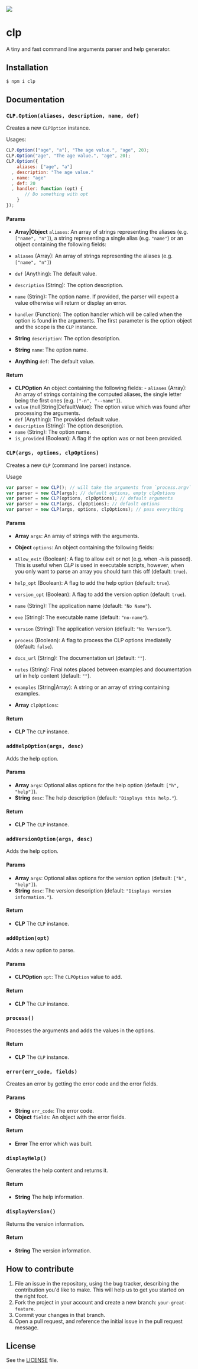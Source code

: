 ![](http://i.imgur.com/a9aWysM.png)

# clp
A tiny and fast command line arguments parser and help generator.

## Installation

```sh
$ npm i clp
```

## Documentation
### `CLP.Option(aliases, description, name, def)`
Creates a new `CLPOption` instance.

Usages:

```js
CLP.Option(["age", "a"], "The age value.", "age", 20);
CLP.Option("age", "The age value.", "age", 20);
CLP.Option({
    aliases: ["age", "a"]
  , description: "The age value."
  , name: "age"
  , def: 20
  , handler: function (opt) {
       // Do something with opt
    }
});
```

#### Params
- **Array|Object** `aliases`: An array of strings representing the aliases  (e.g. `["name", "n"]`), a string representing a single alias (e.g. `"name"`)
 or an object containing the following fields:

 - `aliases` (Array): An array of strings representing the
    aliases (e.g. `["name", "n"]`)
 - `def` (Anything): The default value.
 - `description` (String): The option description.
 - `name` (String): The option name. If provided, the parser will expect a value otherwise
   will return or display an error.
 - `handler` (Function): The option handler which will be called when the
   option is found in the arguments. The first parameter is the option
   object and the scope is the `CLP` instance.

- **String** `description`: The option description.
- **String** `name`: The option name.
- **Anything** `def`: The default value.

#### Return
- **CLPOption** An object containing the following fields:  - `aliases` (Array): An array of strings containing the computed aliases,
    the single letter being the first ones (e.g. `["-n", "--name"]`).
 - `value` (null|String|DefaultValue): The option value which was found
    after processing the arguments.
 - `def` (Anything): The provided default value.
 - `description` (String): The option description.
 - `name` (String): The option name.
 - `is_provided` (Boolean): A flag if the option was or not been provided.

### `CLP(args, options, clpOptions)`
Creates a new `CLP` (command line parser) instance.

Usage

```js
var parser = new CLP(); // will take the arguments from `process.argv`
var parser = new CLP(args); // default options, empty clpOptions
var parser = new CLP(options, clpOptions); // default arguments
var parser = new CLP(args, clpOptions); // default options
var parser = new CLP(args, options, clpOptions); // pass everything
```

#### Params
- **Array** `args`: An array of strings with the arguments.
- **Object** `options`: An object containing the following fields:
 - `allow_exit` (Boolean): A flag to allow exit or not (e.g. when `-h`
   is passed). This is useful when *CLP* is used in executable scripts,
   however, when you only want to parse an array you should turn this
   off (default: `true`).
 - `help_opt` (Boolean): A flag to add the help option (default: `true`).
 - `version_opt` (Boolean): A flag to add the version option (default: `true`).
 - `name` (String): The application name (default: `"No Name"`).
 - `exe` (String): The executable name (default: `"no-name"`).
 - `version` (String): The application version (default: `"No Version"`).
 - `process` (Boolean): A flag to process the CLP options imediatelly (default: `false`).
 - `docs_url` (String): The documentation url (default: `""`).
 - `notes` (String): Final notes placed between examples and documentation
   url in help content (default: `""`).
 - `examples` (String|Array): A string or an array of string containing examples.

- **Array** `clpOptions`:

#### Return
- **CLP** The `CLP` instance.

### `addHelpOption(args, desc)`
Adds the help option.

#### Params
- **Array** `args`: Optional alias options for the help option (default: `["h", "help"]`).
- **String** `desc`: The help description (default: `"Displays this help."`).

#### Return
- **CLP** The `CLP` instance.

### `addVersionOption(args, desc)`
Adds the help option.

#### Params
- **Array** `args`: Optional alias options for the version option (default: `["h", "help"]`).
- **String** `desc`: The version description (default: `"Displays version information."`).

#### Return
- **CLP** The `CLP` instance.

### `addOption(opt)`
Adds a new option to parse.

#### Params
- **CLPOption** `opt`: The `CLPOption` value to add.

#### Return
- **CLP** The `CLP` instance.

### `process()`
Processes the arguments and adds the values in the options.

#### Return
- **CLP** The `CLP` instance.

### `error(err_code, fields)`
Creates an error by getting the error code and the error fields.

#### Params
- **String** `err_code`: The error code.
- **Object** `fields`: An object with the error fields.

#### Return
- **Error** The error which was built.

### `displayHelp()`
Generates the help content and returns it.

#### Return
- **String** The help information.

### `displayVersion()`
Returns the version information.

#### Return
- **String** The version information.


## How to contribute
1. File an issue in the repository, using the bug tracker, describing the
   contribution you'd like to make. This will help us to get you started on the
   right foot.
2. Fork the project in your account and create a new branch:
   `your-great-feature`.
3. Commit your changes in that branch.
4. Open a pull request, and reference the initial issue in the pull request
   message.

## License
See the [LICENSE](./LICENSE) file.
